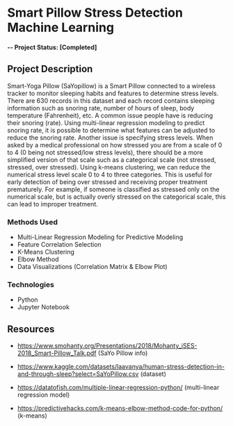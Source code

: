 # Smart Pillow Stress Detection Machine Learning


#### -- Project Status: [Completed]

## Project Description
Smart-Yoga Pillow (SaYopillow) is a Smart Pillow connected to a wireless tracker to monitor sleeping habits and features to determine stress levels. There are 630 records in this dataset and each record contains sleeping information such as snoring rate, number of hours of sleep, body temperature (Fahrenheit), etc. A common issue people have is reducing their snoring (rate). Using multi-linear regression modeling to predict snoring rate, it is possible to determine what features can be adjusted to reduce the snoring rate. Another issue is specifying stress levels. When asked by a medical professional on how stressed you are from a scale of 0 to 4 (0 being not stressed/low stress levels), there should be a more simplified version of that scale such as a categorical scale (not stressed, stressed, over stressed). Using k-means clustering, we can reduce the numerical stress level scale 0 to 4 to three categories. This is useful for early detection of being over stressed and receiving proper treatment prematurely. For example, if someone is classified as stressed only on the numerical scale, but is actually overly stressed on the categorical scale, this can lead to improper treatment. 


### Methods Used
* Multi-Linear Regression Modeling for Predictive Modeling
* Feature Correlation Selection
* K-Means Clustering 
* Elbow Method
* Data Visualizations (Correlation Matrix & Elbow Plot)

### Technologies 
* Python
* Jupyter Notebook


## Resources

* https://www.smohanty.org/Presentations/2018/Mohanty_iSES-2018_Smart-Pillow_Talk.pdf (SaYo Pillow info)

* https://www.kaggle.com/datasets/laavanya/human-stress-detection-in-and-through-sleep?select=SaYoPillow.csv (dataset)

* https://datatofish.com/multiple-linear-regression-python/ (multi-linear regression model)

* https://predictivehacks.com/k-means-elbow-method-code-for-python/ (k-means)
